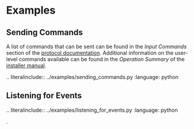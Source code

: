 # Examples

## Sending Commands
A list of commands that can be sent can be found in the _Input Commands_ section of the [protocol documentation](https://drive.google.com/file/d/1vl8Gs1GY-gKAPSiU8yjCzrgQxm8ybhQh/view). Additional information on the user-level commands available can be found in the _Operation Summary_ of the [installer manual](https://drive.google.com/file/d/13pe8VK6KpePzGsy8hskfuH5QswB84xIW/view).

.. literalinclude:: ../examples/sending_commands.py
   :language: python

## Listening for Events

.. literalinclude:: ../examples/listening_for_events.py
   :language: python

.
